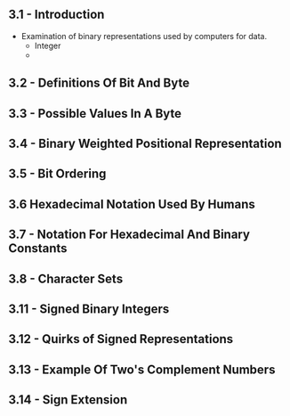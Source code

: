 ## 3.1 - Introduction
- Examination of binary representations used by computers for data.
	- Integer
	- 










## 3.2 - Definitions Of Bit And Byte










## 3.3 - Possible Values In A Byte

## 3.4 - Binary Weighted Positional Representation

## 3.5 - Bit Ordering

## 3.6 Hexadecimal Notation Used By Humans

## 3.7 - Notation For Hexadecimal And Binary Constants

## 3.8 - Character Sets

## 3.11 - Signed Binary Integers

## 3.12 - Quirks of Signed Representations

## 3.13 - Example Of Two's Complement Numbers

## 3.14 - Sign Extension